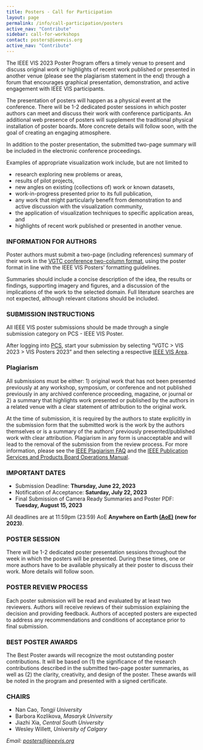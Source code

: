 ```yaml
---
title: Posters - Call for Participation
layout: page
permalink: /info/call-participation/posters
active_nav: "Contribute"
sidebar: call-for-workshops
contact: posters@ieeevis.org
active_nav: "Contribute"
---
```


The IEEE VIS 2023 Poster Program offers a timely venue to present and discuss original work or highlights of recent work published or presented in another venue (please see the plagiarism statement in the end) through a forum that encourages graphical presentation, demonstration, and active engagement with IEEE VIS participants.

The presentation of posters will happen as a physical event at the conference. There will be 1-2 dedicated poster sessions in which poster authors can meet and discuss their work with conference participants. An additional web presence of posters will supplement the traditional physical installation of poster boards. More concrete details will follow soon, with the goal of creating an engaging atmosphere.

In addition to the poster presentation, the submitted two-page summary will be included in the electronic conference proceedings.

Examples of appropriate visualization work include, but are not limited to


* research exploring new problems or areas,
* results of pilot projects,
* new angles on existing (collections of) work or known datasets,
* work-in-progress presented prior to its full publication,
* any work that might particularly benefit from demonstration to and
  active discussion with the visualization community,
* the application of visualization techniques to
  specific application areas, and 
* highlights of recent work published or presented in another venue.

### INFORMATION FOR AUTHORS

Poster authors must submit a two-page (including references) summary of their work in the [VGTC conference two-column format](https://tc.computer.org/vgtc/publications/conference), using the poster format in line with the IEEE VIS Posters’ formatting guidelines.

Summaries should include a concise description of the idea, the results or findings, supporting imagery and figures, and a discussion of the implications of the work to the selected domain. Full literature searches are not expected, although relevant citations should be included.


### SUBMISSION INSTRUCTIONS

All IEEE VIS poster submissions should be made through a single submission category on PCS - IEEE VIS Poster.

After logging into [PCS](https://new.precisionconference.com/submissions), start your submission by selecting “VGTC > VIS 2023 > VIS Posters 2023” and then selecting a respective [IEEE VIS Area](http://ieeevis.org/year/2023/info/call-participation/area-model#description-of-vis-areas).

### Plagiarism
All submissions must be either: 1) original work that has not been presented previously at any workshop, symposium, or conference and not published previously in any archived conference proceeding, magazine, or journal or 2) a summary that highlights work presented or published by the authors in a related venue with a clear statement of attribution to the original work.

At the time of submission, it is required by the authors to state explicitly in the submission form that the submitted work is the work by the authors themselves or is a summary of the authors’ previously presented/published work with clear attribution. Plagiarism in any form is unacceptable and will lead to the removal of the submission from the review process. For more information, please see the [IEEE Plagiarism FAQ](https://www.ieee.org/publications/rights/plagiarism/plagiarism.html) and the [IEEE Publication Services and Products Board Operations Manual](https://pspb.ieee.org/images/files/files/opsmanual.pdf). 

### IMPORTANT DATES

* Submission Deadline: **Thursday, June 22, 2023**
* Notification of Acceptance: **Saturday, July 22, 2023**
* Final Submission of Camera Ready Summaries and Poster PDF: **Tuesday, August 15, 2023**

All deadlines are at 11:59pm (23:59) AoE **Anywhere on Earth [(AoE)](https://time.is/Anywhere_on_Earth) (new for 2023)**.

### POSTER SESSION

There will be 1-2 dedicated poster presentation sessions throughout the week in which the posters will be presented. During these times, one or more authors have to be available physically at their poster to discuss their work. More details will follow soon.

### POSTER REVIEW PROCESS

Each poster submission will be read and evaluated by at least two reviewers. Authors will receive reviews of their submission explaining the decision and providing feedback. Authors of accepted posters are expected to address any recommendations and conditions of acceptance prior to final submission.

### BEST POSTER AWARDS 

The Best Poster awards will recognize the most outstanding poster contributions. It will be based on (1)  the significance of the research contributions described in the submitted two-page poster summaries, as well as (2) the clarity, creativity, and design of the poster. These awards will be noted in the program and presented with a signed certificate.


### CHAIRS

* Nan Cao, *Tongji University*
* Barbora Kozlikova, *Masaryk University*
* Jiazhi Xia, *Central South University*	
* Wesley Willett, *University of Calgary*

*Email: [posters@ieeevis.org](mailto:posters@ieeevis.org)*
